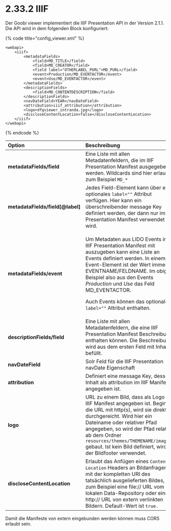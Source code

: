 # 2.33.2 IIIF

Der Goobi viewer implementiert die IIIF Presentation API in der Version 2.1.1. Die API wird in dem folgenden Block konfiguriert:

{% code title="config\_viewer.xml" %}
```markup
<webapi>
    <iiif>
        <metadataFields>
            <field>MD_TITLE</field>
            <field>MD_CREATOR</field>
            <field label="OTHERLABEL_PURL">MD_PURL</field>
            <event>Production/MD_EVENTACTOR</event>
            <event>Use/MD_EVENTACTOR</event>
        </metadataFields>
        <descriptionFields>
            <field>MD_CONTENTDESCRIPTION</field>
        </descriptionFields>
        <navDateField>YEAR</navDateField>
        <attribution>iiif_attribution</attribution>
        <logo>dfgviewer_intranda.jpg</logo>
        <discloseContentLocation>false</discloseContentLocation>
    </iiif>
</webapi>
```
{% endcode %}

<table>
  <thead>
    <tr>
      <th style="text-align:left"><b>Option</b>
      </th>
      <th style="text-align:left">Beschreibung</th>
    </tr>
  </thead>
  <tbody>
    <tr>
      <td style="text-align:left"><b>metadataFields/field</b>
      </td>
      <td style="text-align:left">Eine Liste mit allen Metadatenfeldern, die im IIIF Presentation Manifest
        ausgegeben werden. Wildcards sind hier erlaubt, zum Beispiel <code>MD_*</code>
      </td>
    </tr>
    <tr>
      <td style="text-align:left"><b>metadataFields/field[@label]</b>
      </td>
      <td style="text-align:left">Jedes Field-Element kann &#xFC;ber ein optionales <code>label=&quot;&quot;</code> Attribut
        verf&#xFC;gen. Hier kann ein &#xFC;berschreibender message Key definiert
        werden, der dann nur im IIIF Presentation Manifest verwendet wird.</td>
    </tr>
    <tr>
      <td style="text-align:left"><b>metadataFields/event</b>
      </td>
      <td style="text-align:left">
        <p>Um Metadaten aus LIDO Events im IIIF Presentation Manifest mit auszugeben
          kann eine Liste an Events definiert werden. In einem Event-Element ist
          der Wert immer EVENTNAME/FELDNAME. Im obigen Beispiel also aus den Events <em>Production</em> und <em>Use</em> das
          Feld MD_EVENTACTOR.</p>
        <p>Auch Events k&#xF6;nnen das optionale <code>label=&quot;&quot;</code> Attribut
          enthalten.</p>
      </td>
    </tr>
    <tr>
      <td style="text-align:left"><b>descriptionFields/field</b>
      </td>
      <td style="text-align:left">Eine Liste mit allen Metadatenfeldern, die eine IIIF Presentation Manifest
        Beschreibung enthalten k&#xF6;nnen. Die Beschreibung wird aus dem ersten
        Feld mit Inhalt bef&#xFC;llt.</td>
    </tr>
    <tr>
      <td style="text-align:left"><b>navDateField</b>
      </td>
      <td style="text-align:left">Solr Feld f&#xFC;r die IIIF Presentation navDate Eigenschaft</td>
    </tr>
    <tr>
      <td style="text-align:left"><b>attribution</b>
      </td>
      <td style="text-align:left">Definiert eine message Key, dessen Inhalt als attribution im IIIF Manifest
        angegeben ist.</td>
    </tr>
    <tr>
      <td style="text-align:left"><b>logo</b>
      </td>
      <td style="text-align:left">URL zu einem Bild, dass als Logo im IIIF Manifest angegeben ist. Beginnt
        die URL mit http(s), wird sie direkt durchgereicht. Wird hier ein Dateiname
        oder relativer Pfad angegeben, so wird der Pfad relativ ab dem Ordner <code>resources/themes/THEMENAME/images/ </code>gebaut.
        Ist kein Bild definiert, wird der Bildfooter verwendet.</td>
    </tr>
    <tr>
      <td style="text-align:left"><b>discloseContentLocation</b>
      </td>
      <td style="text-align:left">Erlaubt das Anf&#xFC;gen eines <code>Content-Location</code> Headers an
        Bildanfragen mit der kompletten URI des tats&#xE4;chlich ausgelieferten
        Bildes, zum Beispiel eine file:// URL vom lokalen Data-Repository oder
        eine http:// URL von extern verlinkten Bildern. Default-Wert ist <code>true.</code>
      </td>
    </tr>
  </tbody>
</table>



Damit die Manifeste von extern eingebunden werden können muss CORS erlaubt sein.


